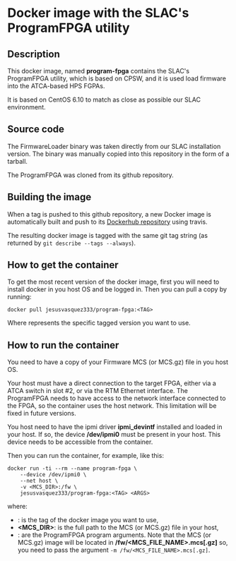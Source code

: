 # Docker image with the SLAC's ProgramFPGA utility

## Description

This docker image, named **program-fpga** contains the SLAC's ProgramFPGA utility, which is based on CPSW, and it is used load firmware into the ATCA-based HPS FGPAs.

It is based on CentOS 6.10 to match as close as possible our SLAC environment.

## Source code

The FirmwareLoader binary was taken directly from our SLAC installation version. The binary was manually copied into this repository in the form of a tarball.

The ProgramFPGA was cloned from its github repository.

## Building the image

When a tag is pushed to this github repository, a new Docker image is automatically built and push to its [Dockerhub repository](https://hub.docker.com/r/jesusvasquez333/program-fpga) using travis.

The resulting docker image is tagged with the same git tag string (as returned by `git describe --tags --always`).

## How to get the container

To get the most recent version of the docker image, first you will need to install docker in you host OS and be logged in. Then you can pull a copy by running:

```
docker pull jesusvasquez333/program-fpga:<TAG>
```

Where **<TAG>** represents the specific tagged version you want to use.

## How to run the container

You need to have a copy of your Firmware MCS (or MCS.gz) file in you host OS.

Your host must have a direct connection to the target FPGA, either via a ATCA switch in slot #2, or via the RTM Ethernet interface. The ProgramFPGA needs to have access to the network interface connected to the FPGA, so the container uses the host network. This limitation will be fixed in future versions.

You host need to have the ipmi driver **ipmi_devintf** installed and loaded in your host. If so, the device **/dev/ipmi0** must be present in your host. This device needs to be accessible from the container.

Then you can run the container, for example, like this:

```
docker run -ti --rm --name program-fpga \
	--device /dev/ipmi0 \
	--net host \
    -v <MCS_DIR>:/fw \
    jesusvasquez333/program-fpga:<TAG> <ARGS>
```

where:
- **<TAG>**: is the tag of the docker image you want to use,
- **<MCS_DIR>**: is the full path to the MCS (or MCS.gz) file in your host,
- **<ARG>**: are the ProgramFPGA program arguments. Note that the MCS (or MCS.gz) image will be located in **/fw/<MCS_FILE_NAME>.mcs[.gz]** so, you need to pass the argument `-m /fw/<MCS_FILE_NAME>.mcs[.gz]`.
